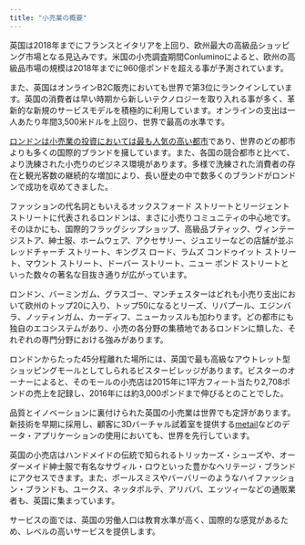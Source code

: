 ```yaml
---
title: "小売業の概要"
---
```


英国は2018年までにフランスとイタリアを上回り、欧州最大の高級品ショッピング市場となる見込みです。米国の小売調査期間Conluminoによると、欧州の高級品市場の規模は2018年までに960億ポンドを超える事が予測されています。

また、英国はオンラインB2C販売においても世界で第3位にランクインしています。英国の消費者は早い時期から新しいテクノロジーを取り入れる事が多く、革新的な新規のサービスモデルを積極的に利用しています。オンラインの支出は一人あたり年間3,500米ドルを上回り、世界で最高の水準です。

[ロンドンは小売業の投資においては最も人気の高い都市](http://www.jll.com/services/industries/retail/destination-retail)であり、世界のどの都市よりも多くの国際的ブランドを擁しています。また、各国の競合都市と比べて、より洗練された小売りのビジネス環境があります。多様で洗練された消費者の存在と観光客数の継続的な増加により、長い歴史の中で数多くのブランドがロンドンで成功を収めてきました。

ファッションの代名詞ともいえるオックスフォード ストリートとリージェント ストリートに代表されるロンドンは、まさに小売りコミュニティの中心地です。そのほかにも、国際的フラッグシップショップ、高級品ブティック、ヴィンテージストア、紳士服、ホームウェア、アクセサリー、ジュエリーなどの店舗が並ぶレッドチャーチ ストリート、キングス ロード、ラムズ コンドゥイット ストリート、マウント ストリート、ドーバー ストリート、ニュー ボンド ストリートといった数々の著名な目抜き通りが広がっています。

ロンドン、バーミンガム、グラスゴー、マンチェスターはどれも小売り支出において欧州のトップ20に入り、トップ50になるとリーズ、リバプール、エジンバラ、ノッティンガム、カーディフ、ニューカッスルも加わります。どの都市にも独自のエコシステムがあり、小売の各分野の集積地であるロンドンに類した、それぞれの専門分野における強みがあります。

ロンドンからたった45分程離れた場所には、英国で最も高級なアウトレット型ショッピングモールとしてしられるビスタービレッジがあります。ビスターのオーナーによると、そのモールの小売店は2015年に1平方フィート当たり2,708ポンドの売上を記録し、2016年には約3,000ポンドまで伸びるとのことでした。

品質とイノベーションに裏付けられた英国の小売業は世界でも定評があります。新技術を早期に採用し、顧客に3Dバーチャル試着室を提供する[metail](http://www.metail.com/)などのデータ・アプリケーションの使用においても、世界を先行しています。

英国の小売店はハンドメイドの伝統で知られるトリッカーズ・シューズや、オーダーメイド紳士服で有名なサヴィル・ロウといった豊かなヘリテージ・ブランドにアクセスできます。また、ポールスミスやバーバリーのようなハイファッション・ブランドも、ユークス、ネッタポルテ、アリババ、エッツィーなどの通販業者も、英国に集まっています。

サービスの面では、英国の労働人口は教育水準が高く、国際的な感覚があるため、レベルの高いサービスを提供します。
